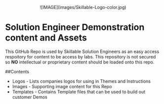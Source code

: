 <center>
![IMAGE](images/Skillable-Logo-color.jpg)
</center>

# Solution Engineer Demonstration content and Assets

This GitHub Repo is used by Skillable Solution Engineers as an easy access respoitory for content to be access by labs.  This repository is not secured so **NO** intellectual or proprietary content should be loaded onto this repo.

##Contents

 - Logos - Lists companies logos for using in Themes and Instructions
 - Images - Supporting image content for this Repo
 - Templates - Contains Template files that can be used to build out customer Demos
